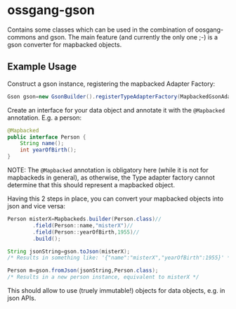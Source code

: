 # ossgang-gson

Contains some classes which can be used in the combination of oosgang-commons and gson. The main feature (and currently
the only one ;-) is a gson converter for mapbacked objects.

## Example Usage

Construct a gson instance, registering the mapbacked Adapter Factory:

```java
Gson gson=new GsonBuilder().registerTypeAdapterFactory(MapbackedGsonAdapter.FACTORY).create();
```

Create an interface for your data object and annotate it with the `@Mapbacked` annotation. E.g. a person:

```java
@Mapbacked
public interface Person {
    String name();
    int yearOfBirth();
}
```

NOTE: The `@Mapbacked` annotation is obligatory here (while it is not for mapbackeds in general), as otherwise, the Type
adapter factory cannot determine that this should represent a mapbacked object.

Having this 2 steps in place, you can convert your mapbacked objects into json and vice versa:

```java
Person misterX=Mapbackeds.builder(Person.class)//
        .field(Person::name,"misterX")//
        .field(Person::yearOfBirth,1955)//
        .build();

String jsonString=gson.toJson(misterX);
/* Results in something like: '{"name":"misterX","yearOfBirth":1955}' */

Person m=gson.fromJson(jsonString,Person.class);
/* Results in a new person instance, equivalent to misterX */
```

This should allow to use (truely immutable!) objects for data objects, e.g. in json APIs.